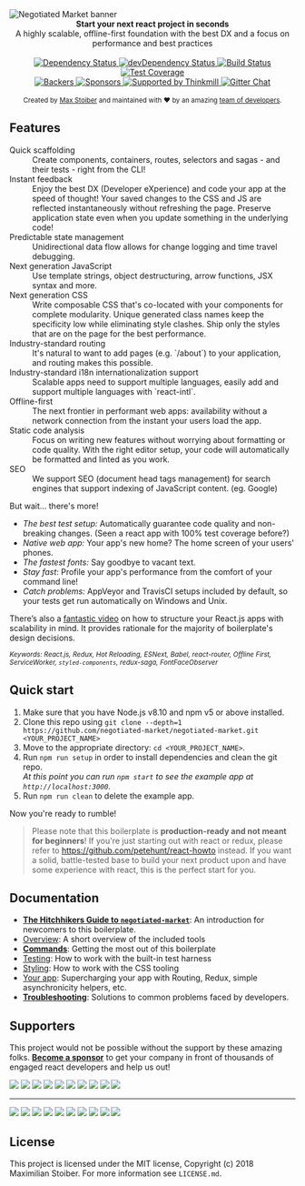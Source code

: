 <img src="https://raw.githubusercontent.com/negotiated-market/negotiated-market-brand/master/assets/banner-metal-optimized.jpg" alt="Negotiated Market banner" align="center" />

<br />

<div align="center"><strong>Start your next react project in seconds</strong></div>
<div align="center">A highly scalable, offline-first foundation with the best DX and a focus on performance and best practices</div>

<br />

<div align="center">
  <!-- Dependency Status -->
  <a href="https://david-dm.org/negotiated-market/negotiated-market">
    <img src="https://david-dm.org/negotiated-market/negotiated-market.svg" alt="Dependency Status" />
  </a>
  <!-- devDependency Status -->
  <a href="https://david-dm.org/negotiated-market/negotiated-market#info=devDependencies">
    <img src="https://david-dm.org/negotiated-market/negotiated-market/dev-status.svg" alt="devDependency Status" />
  </a>
  <!-- Build Status -->
  <a href="https://travis-ci.org/negotiated-market/negotiated-market">
    <img src="https://travis-ci.org/negotiated-market/negotiated-market.svg" alt="Build Status" />
  </a>
  <!-- Test Coverage -->
  <a href="https://coveralls.io/r/negotiated-market/negotiated-market">
    <img src="https://coveralls.io/repos/github/negotiated-market/negotiated-market/badge.svg" alt="Test Coverage" />
  </a>
</div>
<div align="center">
    <!-- Backers -->
  <a href="#backers">
    <img src="https://opencollective.com/negotiated-market/backers/badge.svg" alt="Backers" />
  </a>
      <!-- Sponsors -->
  <a href="#sponsors">
    <img src="https://opencollective.com/negotiated-market/sponsors/badge.svg" alt="Sponsors" />
  </a>
  <a href="http://thinkmill.com.au/?utm_source=github&utm_medium=badge&utm_campaign=negotiated-market">
    <img alt="Supported by Thinkmill" src="https://thinkmill.github.io/badge/heart.svg" />
  </a>
  <!-- Gitter -->
  <a href="https://gitter.im/mxstbr/negotiated-market">
    <img src="https://camo.githubusercontent.com/54dc79dc7da6b76b17bc8013342da9b4266d993c/68747470733a2f2f6261646765732e6769747465722e696d2f6d78737462722f72656163742d626f696c6572706c6174652e737667" alt="Gitter Chat" />
  </a>
</div>

<br />

<div align="center">
  <sub>Created by <a href="https://twitter.com/mxstbr">Max Stoiber</a> and maintained with ❤️ by an amazing <a href="https://github.com/orgs/negotiated-market/teams/core">team of developers</a>.</sub>
</div>

## Features

<dl>
  <dt>Quick scaffolding</dt>
  <dd>Create components, containers, routes, selectors and sagas - and their tests - right from the CLI!</dd>

  <dt>Instant feedback</dt>
  <dd>Enjoy the best DX (Developer eXperience) and code your app at the speed of thought! Your saved changes to the CSS and JS are reflected instantaneously without refreshing the page. Preserve application state even when you update something in the underlying code!</dd>

  <dt>Predictable state management</dt>
  <dd>Unidirectional data flow allows for change logging and time travel debugging.</dd>

  <dt>Next generation JavaScript</dt>
  <dd>Use template strings, object destructuring, arrow functions, JSX syntax and more.</dd>

  <dt>Next generation CSS</dt>
  <dd>Write composable CSS that's co-located with your components for complete modularity. Unique generated class names keep the specificity low while eliminating style clashes. Ship only the styles that are on the page for the best performance.</dd>

  <dt>Industry-standard routing</dt>
  <dd>It's natural to want to add pages (e.g. `/about`) to your application, and routing makes this possible.</dd>

  <dt>Industry-standard i18n internationalization support</dt>
  <dd>Scalable apps need to support multiple languages, easily add and support multiple languages with `react-intl`.</dd>

  <dt>Offline-first</dt>
  <dd>The next frontier in performant web apps: availability without a network connection from the instant your users load the app.</dd>

  <dt>Static code analysis</dt>
  <dd>Focus on writing new features without worrying about formatting or code quality. With the right editor setup, your code will automatically be formatted and linted as you work.</dd>

  <dt>SEO</dt>
  <dd>We support SEO (document head tags management) for search engines that support indexing of JavaScript content. (eg. Google)</dd>
</dl>

But wait... there's more!

- _The best test setup:_ Automatically guarantee code quality and non-breaking
  changes. (Seen a react app with 100% test coverage before?)
- _Native web app:_ Your app's new home? The home screen of your users' phones.
- _The fastest fonts:_ Say goodbye to vacant text.
- _Stay fast_: Profile your app's performance from the comfort of your command
  line!
- _Catch problems:_ AppVeyor and TravisCI setups included by default, so your
  tests get run automatically on Windows and Unix.

There’s also a <a href="https://vimeo.com/168648012">fantastic video</a> on how to structure your React.js apps with scalability in mind. It provides rationale for the majority of boilerplate's design decisions.

<sub><i>Keywords: React.js, Redux, Hot Reloading, ESNext, Babel, react-router, Offline First, ServiceWorker, `styled-components`, redux-saga, FontFaceObserver</i></sub>

## Quick start

1.  Make sure that you have Node.js v8.10 and npm v5 or above installed.
2.  Clone this repo using `git clone --depth=1 https://github.com/negotiated-market/negotiated-market.git <YOUR_PROJECT_NAME>`
3.  Move to the appropriate directory: `cd <YOUR_PROJECT_NAME>`.<br />
4.  Run `npm run setup` in order to install dependencies and clean the git repo.<br />
    _At this point you can run `npm start` to see the example app at `http://localhost:3000`._
5.  Run `npm run clean` to delete the example app.

Now you're ready to rumble!

> Please note that this boilerplate is **production-ready and not meant for beginners**! If you're just starting out with react or redux, please refer to https://github.com/petehunt/react-howto instead. If you want a solid, battle-tested base to build your next product upon and have some experience with react, this is the perfect start for you.

## Documentation

- [**The Hitchhikers Guide to `negotiated-market`**](docs/general/introduction.md): An introduction for newcomers to this boilerplate.
- [Overview](docs/general): A short overview of the included tools
- [**Commands**](docs/general/commands.md): Getting the most out of this boilerplate
- [Testing](docs/testing): How to work with the built-in test harness
- [Styling](docs/css): How to work with the CSS tooling
- [Your app](docs/js): Supercharging your app with Routing, Redux, simple
  asynchronicity helpers, etc.
- [**Troubleshooting**](docs/general/gotchas.md): Solutions to common problems faced by developers.

## Supporters

This project would not be possible without the support by these amazing folks. [**Become a sponsor**](https://opencollective.com/negotiated-market) to get your company in front of thousands of engaged react developers and help us out!

<a href="https://opencollective.com/negotiated-market/bronze-sponsor/0/website" target="_blank"><img src="https://opencollective.com/negotiated-market/bronze-sponsor/0/avatar.svg"></a>
<a href="https://opencollective.com/negotiated-market/bronze-sponsor/1/website" target="_blank"><img src="https://opencollective.com/negotiated-market/bronze-sponsor/1/avatar.svg"></a>
<a href="https://opencollective.com/negotiated-market/bronze-sponsor/2/website" target="_blank"><img src="https://opencollective.com/negotiated-market/bronze-sponsor/2/avatar.svg"></a>
<a href="https://opencollective.com/negotiated-market/bronze-sponsor/3/website" target="_blank"><img src="https://opencollective.com/negotiated-market/bronze-sponsor/3/avatar.svg"></a>
<a href="https://opencollective.com/negotiated-market/bronze-sponsor/4/website" target="_blank"><img src="https://opencollective.com/negotiated-market/bronze-sponsor/4/avatar.svg"></a>
<a href="https://opencollective.com/negotiated-market/bronze-sponsor/5/website" target="_blank"><img src="https://opencollective.com/negotiated-market/bronze-sponsor/5/avatar.svg"></a>
<a href="https://opencollective.com/negotiated-market/bronze-sponsor/6/website" target="_blank"><img src="https://opencollective.com/negotiated-market/bronze-sponsor/6/avatar.svg"></a>
<a href="https://opencollective.com/negotiated-market/bronze-sponsor/7/website" target="_blank"><img src="https://opencollective.com/negotiated-market/bronze-sponsor/7/avatar.svg"></a>
<a href="https://opencollective.com/negotiated-market/bronze-sponsor/8/website" target="_blank"><img src="https://opencollective.com/negotiated-market/bronze-sponsor/8/avatar.svg"></a>
<a href="https://opencollective.com/negotiated-market/bronze-sponsor/9/website" target="_blank"><img src="https://opencollective.com/negotiated-market/bronze-sponsor/9/avatar.svg"></a>

---

<a href="https://opencollective.com/negotiated-market/backer/0/website" target="_blank"><img src="https://opencollective.com/negotiated-market/backer/0/avatar.svg"></a>
<a href="https://opencollective.com/negotiated-market/backer/1/website" target="_blank"><img src="https://opencollective.com/negotiated-market/backer/1/avatar.svg"></a>
<a href="https://opencollective.com/negotiated-market/backer/2/website" target="_blank"><img src="https://opencollective.com/negotiated-market/backer/2/avatar.svg"></a>
<a href="https://opencollective.com/negotiated-market/backer/3/website" target="_blank"><img src="https://opencollective.com/negotiated-market/backer/3/avatar.svg"></a>
<a href="https://opencollective.com/negotiated-market/backer/4/website" target="_blank"><img src="https://opencollective.com/negotiated-market/backer/4/avatar.svg"></a>
<a href="https://opencollective.com/negotiated-market/backer/5/website" target="_blank"><img src="https://opencollective.com/negotiated-market/backer/5/avatar.svg"></a>
<a href="https://opencollective.com/negotiated-market/backer/6/website" target="_blank"><img src="https://opencollective.com/negotiated-market/backer/6/avatar.svg"></a>
<a href="https://opencollective.com/negotiated-market/backer/7/website" target="_blank"><img src="https://opencollective.com/negotiated-market/backer/7/avatar.svg"></a>
<a href="https://opencollective.com/negotiated-market/backer/8/website" target="_blank"><img src="https://opencollective.com/negotiated-market/backer/8/avatar.svg"></a>
<a href="https://opencollective.com/negotiated-market/backer/9/website" target="_blank"><img src="https://opencollective.com/negotiated-market/backer/9/avatar.svg"></a>

## License

This project is licensed under the MIT license, Copyright (c) 2018 Maximilian
Stoiber. For more information see `LICENSE.md`.
